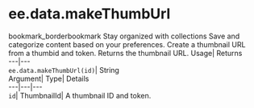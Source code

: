  
#  ee.data.makeThumbUrl
bookmark_borderbookmark Stay organized with collections  Save and categorize content based on your preferences.
Create a thumbnail URL from a thumbid and token. 
Returns the thumbnail URL.
Usage| Returns  
---|---  
`ee.data.makeThumbUrl(id)`| String  
Argument| Type| Details  
---|---|---  
`id`| ThumbnailId| A thumbnail ID and token.  
